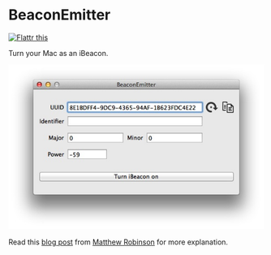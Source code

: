 BeaconEmitter
=============
<a href="http://flattr.com/thing/2206528/lgachesBeaconEmitter-on-GitHub" target="_blank"><img src="http://api.flattr.com/button/flattr-badge-large.png" alt="Flattr this" title="Flattr this" border="0" /></a>

Turn your Mac as an iBeacon.

<p align="center" >
  <img src="assets/BeaconEmitter.jpg" alt="BeaconEmitter" title="BeaconEmitter">
</p>


Read this [blog post](http://www.blendedcocoa.com/blog/2013/11/02/mavericks-as-an-ibeacon/) from [Matthew Robinson](https://github.com/mttrb) for more explanation.
